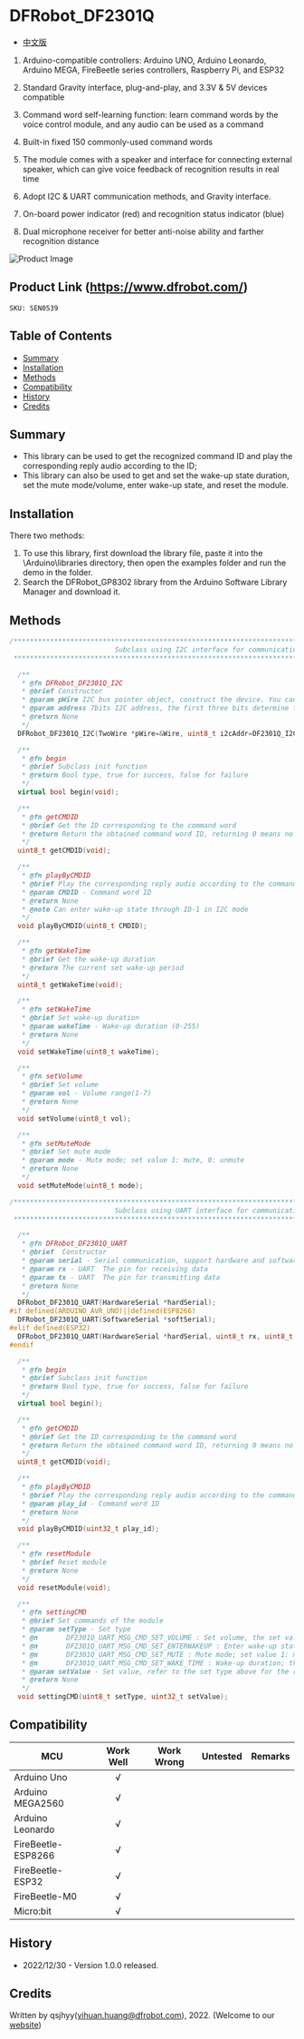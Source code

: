 # DFRobot_DF2301Q
* [中文版](./README_CN.md)

1. Arduino-compatible controllers: Arduino UNO, Arduino Leonardo, Arduino MEGA, FireBeetle series controllers, Raspberry Pi, and ESP32

2. Standard Gravity interface, plug-and-play, and 3.3V & 5V devices compatible

3. Command word self-learning function: learn command words by the voice control module, and any audio can be used as a command

4. Built-in fixed 150 commonly-used command words 

5. The module comes with a speaker and interface for connecting external speaker, which can give voice feedback of recognition results in real time

6. Adopt I2C & UART communication methods, and Gravity interface.

7. On-board power indicator (red) and recognition status indicator (blue)

8. Dual microphone receiver for better anti-noise ability and farther recognition distance

![Product Image](./resources/images/DF2301Q.png)


## Product Link (https://www.dfrobot.com/)
    SKU: SEN0539


## Table of Contents

* [Summary](#summary)
* [Installation](#installation)
* [Methods](#methods)
* [Compatibility](#compatibility)
* [History](#history)
* [Credits](#credits)


## Summary

 * This library can be used to get the recognized command ID and play the corresponding reply audio according to the ID;
 * This library can also be used to get and set the wake-up state duration, set the mute mode/volume, enter wake-up state, and reset the module.


## Installation

There two methods:

1. To use this library, first download the library file, paste it into the \Arduino\libraries directory, then open the examples folder and run the demo in the folder.
2. Search the DFRobot_GP8302 library from the Arduino Software Library Manager and download it.


## Methods

```C++
/**************************************************************************
                          Subclass using I2C interface for communication
 **************************************************************************/

  /**
   * @fn DFRobot_DF2301Q_I2C
   * @brief Constructor
   * @param pWire I2C bus pointer object, construct the device. You can pass a parameter to it or not, default to be Wire
   * @param address 7bits I2C address, the first three bits determine the value of the address, default to 0x50
   * @return None
   */
  DFRobot_DF2301Q_I2C(TwoWire *pWire=&Wire, uint8_t i2cAddr=DF2301Q_I2C_ADDR);

  /**
   * @fn begin
   * @brief Subclass init function
   * @return Bool type, true for success, false for failure
   */
  virtual bool begin(void);

  /**
   * @fn getCMDID
   * @brief Get the ID corresponding to the command word
   * @return Return the obtained command word ID, returning 0 means no valid ID is obtained
   */
  uint8_t getCMDID(void);

  /**
   * @fn playByCMDID
   * @brief Play the corresponding reply audio according to the command word ID
   * @param CMDID - Command word ID
   * @return None
   * @note Can enter wake-up state through ID-1 in I2C mode
   */
  void playByCMDID(uint8_t CMDID);

  /**
   * @fn getWakeTime
   * @brief Get the wake-up duration
   * @return The current set wake-up period
   */
  uint8_t getWakeTime(void);

  /**
   * @fn setWakeTime
   * @brief Set wake-up duration
   * @param wakeTime - Wake-up duration (0-255)
   * @return None
   */
  void setWakeTime(uint8_t wakeTime);

  /**
   * @fn setVolume
   * @brief Set volume
   * @param vol - Volume range(1-7)
   * @return None
   */
  void setVolume(uint8_t vol);

  /**
   * @fn setMuteMode
   * @brief Set mute mode
   * @param mode - Mute mode; set value 1: mute, 0: unmute
   * @return None
   */
  void setMuteMode(uint8_t mode);

/**************************************************************************
                          Subclass using UART interface for communication
 **************************************************************************/

  /**
   * @fn DFRobot_DF2301Q_UART
   * @brief  Constructor
   * @param serial - Serial communication, support hardware and software serial
   * @param rx - UART  The pin for receiving data
   * @param tx - UART  The pin for transmitting data
   * @return None
   */
  DFRobot_DF2301Q_UART(HardwareSerial *hardSerial);
#if defined(ARDUINO_AVR_UNO)||defined(ESP8266)
  DFRobot_DF2301Q_UART(SoftwareSerial *softSerial);
#elif defined(ESP32)
  DFRobot_DF2301Q_UART(HardwareSerial *hardSerial, uint8_t rx, uint8_t tx);
#endif

  /**
   * @fn begin
   * @brief Subclass init function
   * @return Bool type, true for success, false for failure
   */
  virtual bool begin();

  /**
   * @fn getCMDID
   * @brief Get the ID corresponding to the command word
   * @return Return the obtained command word ID, returning 0 means no valid ID is obtained
   */
  uint8_t getCMDID(void);

  /**
   * @fn playByCMDID
   * @brief Play the corresponding reply audio according to the command word ID
   * @param play_id - Command word ID
   * @return None
   */
  void playByCMDID(uint32_t play_id);

  /**
   * @fn resetModule
   * @brief Reset module
   * @return None
   */
  void resetModule(void);

  /**
   * @fn settingCMD
   * @brief Set commands of the module
   * @param setType - Set type
   * @n       DF2301Q_UART_MSG_CMD_SET_VOLUME : Set volume, the set value range 1-7
   * @n       DF2301Q_UART_MSG_CMD_SET_ENTERWAKEUP : Enter wake-up state; set value 0
   * @n       DF2301Q_UART_MSG_CMD_SET_MUTE : Mute mode; set value 1: mute, 0: unmute
   * @n       DF2301Q_UART_MSG_CMD_SET_WAKE_TIME : Wake-up duration; the set value range 0-255s
   * @param setValue - Set value, refer to the set type above for the range
   * @return None
   */
  void settingCMD(uint8_t setType, uint32_t setValue);

```


## Compatibility

MCU                | Work Well    | Work Wrong   | Untested    | Remarks
------------------ | :----------: | :----------: | :---------: | :----:
Arduino Uno        |      √       |              |             |
Arduino MEGA2560   |      √       |              |             |
Arduino Leonardo   |      √       |              |             |
FireBeetle-ESP8266 |      √       |              |             |
FireBeetle-ESP32   |      √       |              |             |
FireBeetle-M0      |      √       |              |             |
Micro:bit          |      √       |              |             |


## History

- 2022/12/30 - Version 1.0.0 released.


## Credits

Written by qsjhyy(yihuan.huang@dfrobot.com), 2022. (Welcome to our [website](https://www.dfrobot.com/))

